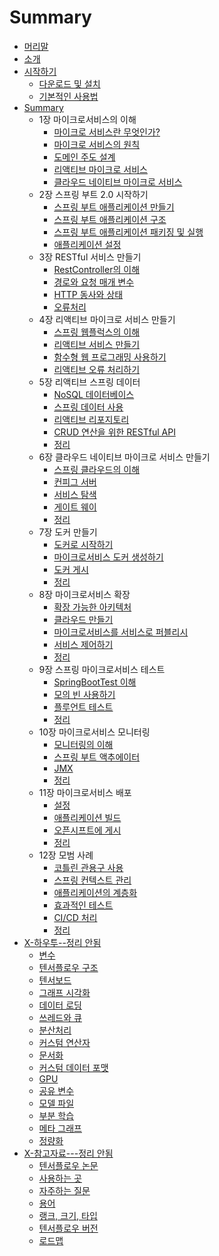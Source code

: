 # Summary

* [머리말](README.md)
* [소개](hands-on-microservices-with-kotlin/g3doc/index.md)
* [시작하기](hands-on-microservices-with-kotlin/g3doc/get_started/index.md)
    * [다운로드 및 설치](hands-on-microservices-with-kotlin/g3doc/get_started/os_setup.md)
    * [기본적인 사용법](hands-on-microservices-with-kotlin/g3doc/get_started/basic_usage.md)
* [Summary](g3doc/tutorials/index.md)
    * 1장 마이크로서비스의 이해
        * [마이크로 서비스란 무엇인가?](hands-on-microservices-with-kotlin/g3doc/tutorials/mnist/beginners/index.md)
        * [마이크로 서비스의 원칙](hands-on-microservices-with-kotlin/g3doc/tutorials/mnist/pros/index.md)
        * [도메인 주도 설계](g3doc/tutorials/mnist/tf/index.md)
        * [리액티브 마이크로 서비스](g3doc/tutorials/mnist/download/index.md)
        * [클라우드 네이티브 마이크로 서비스](g3doc/tutorials/mnist/download/index.md)
    * 2장 스프링 부트 2.0 시작하기
        * [스프링 부트 애플리케이션 만들기](g3doc/tutorials/tflearn/index.md)
        * [스프링 부트 애플리케이션 구조](g3doc/tutorials/linear/overview.md)
        * [스프링 부트 애플리케이션 패키징 및 실행](g3doc/tutorials/wide/index.md)
        * [애플리케이션 설정](g3doc/tutorials/wide_and_deep/index.md)
    * 3장 RESTful 서비스 만들기
        * [RestController의 이해](g3doc/tutorials/tfserve/index.md)
        * [경로와 요청 매개 변수](g3doc/tutorials/tfserve/index.md)
        * [HTTP 동사와 상태](g3doc/tutorials/tfserve/index.md)
        * [오류처리](g3doc/tutorials/tfserve/index.md)
    * 4장 리액티브 마이크로 서비스 만들기
        * [스프링 웹플럭스의 이해](g3doc/tutorials/deep_cnn/index.md)
        * [리액티브 서비스 만들기](g3doc/tutorials/image_recognition/index.md)
        * [함수형 웹 프로그래밍 사용하기](g3doc/tutorials/image_recognition/index.md)
        * [리액티브 오류 처리하기](g3doc/tutorials/image_recognition/index.md)
    * 5장 리액티브 스프링 데이터
        * [NoSQL 데이터베이스](g3doc/tutorials/word2vec/index.md)
        * [스프링 데이터 사용](g3doc/tutorials/recurrent/index.md)
        * [리액티브 리포지토리](g3doc/tutorials/seq2seq/index.md)
        * [CRUD 연산을 위한 RESTful API](g3doc/tutorials/syntaxnet/index.md)
        * [정리](g3doc/tutorials/syntaxnet/index.md)
    * 6장 클라우드 네이티브 마이크로 서비스 만들기
        * [스프링 클라우드의 이해](g3doc/tutorials/mandelbrot/index.md)
        * [컨피그 서버](g3doc/tutorials/pdes/index.md)
        * [서비스 탐색](g3doc/tutorials/pdes/index.md)
        * [게이트 웨이](g3doc/tutorials/pdes/index.md)
        * [정리](g3doc/tutorials/pdes/index.md)
    * 7장 도커 만들기
    	* [도커로 시작하기](g3doc/tutorials/pdes/index.md)
    	* [마이크로서비스 도커 생성하기](g3doc/tutorials/pdes/index.md)
    	* [도커 게시](g3doc/tutorials/pdes/index.md)
    	* [정리](g3doc/tutorials/pdes/index.md)
    * 8장 마이크로서비스 확장
    	* [확장 가능한 아키텍처](g3doc/tutorials/pdes/index.md)
    	* [클라우드 만들기](g3doc/tutorials/pdes/index.md)
    	* [마이크로서비스를 서비스로 퍼블리시](g3doc/tutorials/pdes/index.md)
    	* [서비스 제어하기](g3doc/tutorials/pdes/index.md)
    	* [정리](g3doc/tutorials/pdes/index.md)
    * 9장 스프링 마이크로서비스 테스트
    	* [SpringBootTest 이해](g3doc/tutorials/pdes/index.md)
    	* [모의 빈 사용하기](g3doc/tutorials/pdes/index.md)
    	* [플루언트 테스트](g3doc/tutorials/pdes/index.md)
    	* [정리](g3doc/tutorials/pdes/index.md)
    * 10장 마이크로서비스 모니터링
    	* [모니터링의 이해](g3doc/tutorials/pdes/index.md)
    	* [스프링 부트 액추에이터](g3doc/tutorials/pdes/index.md)
    	* [JMX](g3doc/tutorials/pdes/index.md)
    	* [정리](g3doc/tutorials/pdes/index.md)
    * 11장 마이크로서비스 배포
    	* [설정](g3doc/tutorials/pdes/index.md)
    	* [애플리케이션 빌드](g3doc/tutorials/pdes/index.md)
    	* [오픈시프트에 게시](g3doc/tutorials/pdes/index.md)
    	* [정리](g3doc/tutorials/pdes/index.md)
    * 12장 모범 사례
    	* [코틀린 관용구 사용](g3doc/tutorials/pdes/index.md)
    	* [스프링 컨텍스트 관리](g3doc/tutorials/pdes/index.md)
    	* [애플리케이션의 계층화](g3doc/tutorials/pdes/index.md)
    	* [효과적인 테스트](g3doc/tutorials/pdes/index.md)
    	* [CI/CD 처리](g3doc/tutorials/pdes/index.md)
    	* [정리](g3doc/tutorials/pdes/index.md)
* [X-하우투--정리 안됨](g3doc/how_tos/index.md)
    * [변수](g3doc/how_tos/variables/index.md)
    * [텐서플로우 구조](g3doc/how_tos/../tutorials/mnist/tf/index.md)
    * [텐서보드](g3doc/how_tos/summaries_and_tensorboard/index.md)
    * [그래프 시각화](g3doc/how_tos/graph_viz/index.md)
    * [데이터 로딩](g3doc/how_tos/reading_data/index.md)
    * [쓰레드와 큐](g3doc/how_tos/threading_and_queues/index.md)
    * [분산처리](g3doc/how_tos/distributed/index.md)
    * [커스텀 연산자](g3doc/how_tos/adding_an_op/index.md)
    * [문서화](g3doc/how_tos/documentation/index.md)
    * [커스텀 데이터 포맷](g3doc/how_tos/new_data_formats/index.md)
    * [GPU](g3doc/how_tos/using_gpu/index.md)
    * [공유 변수](g3doc/how_tos/variable_scope/index.md)
    * [모델 파일](g3doc/how_tos/tool_developers/index.md)
    * [부분 학습](g3doc/how_tos/image_retraining/index.md)
    * [메타 그래프](g3doc/how_tos/meta_graph/index.md)
    * [정량화](g3doc/how_tos/quantization/index.md)
* [X-참고자료---정리 안됨](g3doc/resources/index.md)
    * [텐서플로우 논문](g3doc/resources/bib.md)
    * [사용하는 곳](g3doc/resources/uses.md)
    * [자주하는 질문](g3doc/resources/faq.md)
    * [용어](g3doc/resources/glossary.md)
    * [랭크, 크기, 타입](g3doc/resources/dims_types.md)
    * [텐서플로우 버전](g3doc/resources/versions.md)
    * [로드맵](g3doc/resources/roadmap.md)
